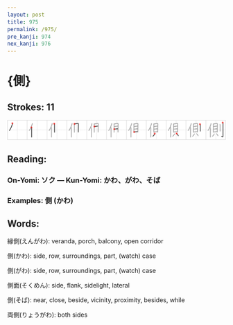 ```yaml
---
layout: post
title: 975
permalink: /975/
pre_kanji: 974
nex_kanji: 976
---
```


# {側}

## Strokes: 11

<div class="stroke"><img src="../images/E581B4.png" /></div>

## Reading:

### On-Yomi: ソク &mdash; Kun-Yomi: かわ、がわ、そば

### Examples: 側 (かわ)

## Words:

縁側(えんがわ): veranda, porch, balcony, open corridor

側(かわ): side, row, surroundings, part, (watch) case

側(がわ): side, row, surroundings, part, (watch) case

側面(そくめん): side, flank, sidelight, lateral

側(そば): near, close, beside, vicinity, proximity, besides, while

両側(りょうがわ): both sides
